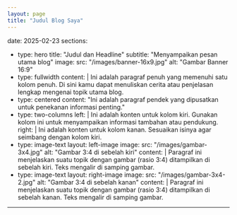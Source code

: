 ```yaml
---
layout: page
title: "Judul Blog Saya"
---
```

date: 2025-02-23
sections:
  - type: hero
    title: "Judul dan Headline"
    subtitle: "Menyampaikan pesan utama blog"
    image:
      src: "/images/banner-16x9.jpg"
      alt: "Gambar Banner 16:9"
  - type: fullwidth
    content: |
      Ini adalah paragraf penuh yang memenuhi satu kolom penuh. Di sini kamu dapat menuliskan cerita atau penjelasan lengkap mengenai topik utama blog.
  - type: centered
    content: "Ini adalah paragraf pendek yang dipusatkan untuk penekanan informasi penting."
  - type: two-columns
    left: |
      Ini adalah konten untuk kolom kiri. Gunakan kolom ini untuk menyampaikan informasi tambahan atau pendukung.
    right: |
      Ini adalah konten untuk kolom kanan. Sesuaikan isinya agar seimbang dengan kolom kiri.
  - type: image-text
    layout: left-image
    image:
      src: "/images/gambar-3x4.jpg"
      alt: "Gambar 3:4 di sebelah kiri"
    content: |
      Paragraf ini menjelaskan suatu topik dengan gambar (rasio 3:4) ditampilkan di sebelah kiri. Teks mengalir di samping gambar.
  - type: image-text
    layout: right-image
    image:
      src: "/images/gambar-3x4-2.jpg"
      alt: "Gambar 3:4 di sebelah kanan"
    content: |
      Paragraf ini menjelaskan suatu topik dengan gambar (rasio 3:4) ditampilkan di sebelah kanan. Teks mengalir di samping gambar.
---

<script setup>
import {
  VPTeamPage,
  VPTeamPageTitle,
  VPTeamMembers
} from 'vitepress/theme'

const members = [
  {
    avatar: 'https://www.github.com/yyx990803.png',
    name: 'Evan You',
    title: 'Creator',
    links: [
      { icon: 'github', link: 'https://github.com/yyx990803' },
      { icon: 'twitter', link: 'https://twitter.com/youyuxi' }
    ]
  },
  ...
]
</script>

<VPTeamPage>
  <VPTeamPageTitle>
    <template #title>
      Our Team
    </template>
    <template #lead>
      The development of VitePress is guided by an international
      team, some of whom have chosen to be featured below.
    </template>
  </VPTeamPageTitle>
  <VPTeamMembers
    :members="members"
  />
</VPTeamPage>
